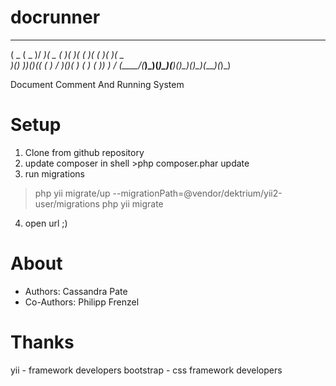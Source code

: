 docrunner
=========
  ____  _____  ___  ____  __  __  _  _  _  _  ____  ____ 
 (  _ \(  _  )/ __)(  _ \(  )(  )( \( )( \( )( ___)(  _ \
  )(_) ))(_)(( (__  )   / )(__)(  )  (  )  (  )__)  )   /
 (____/(_____)\___)(_)\_)(______)(_)\_)(_)\_)(____)(_)\_)


Document Comment And Running System


Setup
=====

1) Clone from github repository
2) update composer in shell >php composer.phar update
3) run migrations
 >php yii migrate/up --migrationPath=@vendor/dektrium/yii2-user/migrations
 >php yii migrate
4) open url ;)

About
=====

 * Authors: Cassandra Pate
 * Co-Authors: Philipp Frenzel

Thanks
======

yii - framework developers
bootstrap - css framework developers
